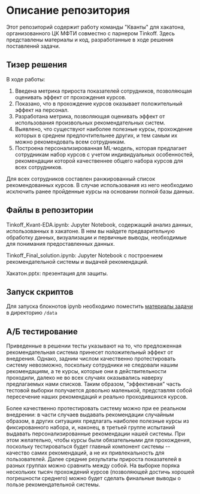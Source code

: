 # Описание репозитория
Этот репозиторий содержит работу команды "Кванты" для хакатона, организованного ЦК МФТИ совместно с парнером Tinkoff. Здесь представлены материалы и код, разработанные в ходе решения поставленнй задачи.

## Тизер решения

В ходе работы:
1. Введена метрика прироста показателей сотрудников, позволяющая оценивать эффект от прохождения курсов.
2. Показано, что в прохождение курсов оказывает положительный эффект на персонал.
3. Разработана метрика, позволяющая оценивать эффект от использования произвольных рекомендательных систем.
4. Выявлено, что существуют наиболее полезные курсы, прохождение которых в среднем предпочтительнее других, и тем самым их можно рекомендовать всем сотрудникам.
5. Построена персонализированная ML-модель, которая предлагает сотрудникам набор курсов с учетом индивидуальных особенностей, рекомендации которой качественнее общего набора курсов для всех сотрудников.

Для всех сотрудников составлен ранжированный список рекомендованных курсов. В случае использования из него необходимо исключить ранее пройденные курсы на основании полной базы данных.

## Файлы в репозитории

Tinkoff_Kvant-EDA.ipynb: Jupyter Notebook, содержащий анализ данных, использованных в хакатоне. В нем вы найдете предварительную обработку данных, визуализации и первичные выводы, необходимые для понимания предоставленных данных.

Tinkoff_Final_solution.ipynb: Jupyter Notebook с построением рекомендательной системы и выдачей рекомендаций. 

Хакатон.pptx: презентация для защиты.

## Запуск скриптов

Для запуска блокнотов ipynb необходимо поместить [материалы задачи](https://disk.yandex.ru/d/UeFR_mBSR44TOg) в директорию `/data`

## А/Б тестирование

Приведенные в решении тесты указывают на то, что предложенная рекомендательная система принесет положительный эффект от внедрения. Однако, задним числом качественно протестировать систему невозможно, поскольку сотрудники не следовали нашим рекомендациям, а те курсы, которые они в действительности проходили, далеко не во всех случаях оказывались наверху предлагаемых нами списков. Таким образом, "эффективная" часть тестовой выборки получается довольно маленькой, представляя собой пересечение наших рекомендаций и реально проходившихся курсов.

Более качественно протестировать систему можно при ее реальном внедрении: в части случаев выдавать рекомендации случайным образом, в других ситуациях предлагать наиболее полезные курсы из фиксированного набора, и, наконец, в третьей группе испытаний выдавать персонализированные рекомендации нашей системы. При этом желательно, чтобы курсы были обязательными для прохождения, поскольку тестироваться будет главный компонент системы -- качество самих рекомендаций, а не их привлекальность для пользователей. Далее средние результаты прироста показателей в разных группах можно сравнить между собой. На выборке поряка нескольких тысяч прохождений курсов (позволяющей достичь хорошей погрешности среднего) можно будет сделать финальные выводы о пользе рекомендательной системы.